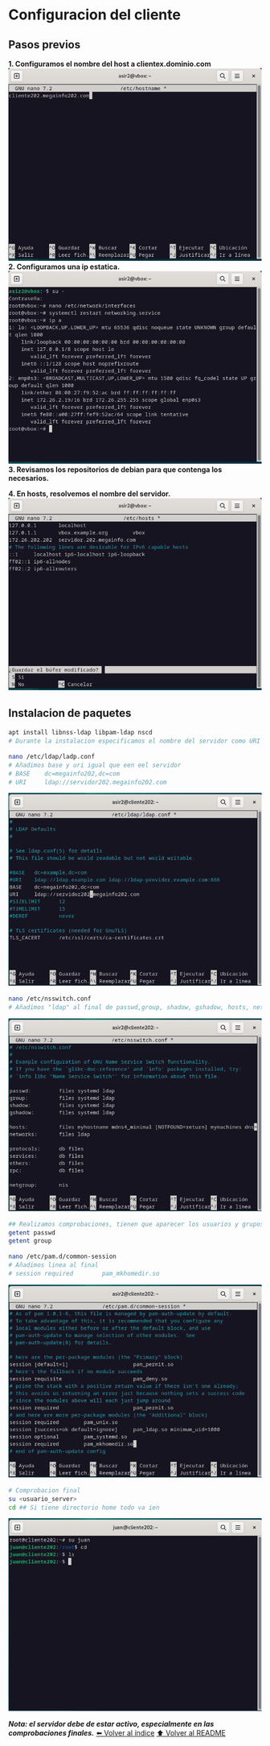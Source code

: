 # Configuracion del cliente

## Pasos previos
**1. Configuramos el nombre del host a clientex.dominio.com**
![02](IMG/Instalacion_Cliente/02.png)
**2. Configuramos una ip estatica.**
![01](IMG/Instalacion_Cliente/01.png)
**3. Revisamos los repositorios de debian para que contenga los necesarios.**

**4. En hosts, resolvemos el nombre del servidor.**
![03](IMG/Instalacion_Cliente/03.png)

## Instalacion de paquetes
~~~bash
apt install libnss-ldap libpam-ldap nscd
# Durante la instalacion especificamos el nombre del servidor como URI de server
~~~
~~~bash
nano /etc/ldap/ladp.conf
# Añadimos base y uri igual que een eel servidor
# BASE    dc=megainfo202,dc=com
# URI     ldap://servidor202.megainfo202.com
~~~
![04](IMG/Instalacion_Cliente/04.png)

~~~bash
nano /etc/nsswitch.conf 
# Añadimos "ldap" al final de passwd,group, shadow, gshadow, hosts, networks
~~~
![05](IMG/Instalacion_Cliente/05.png)

~~~bash
## Realizamos comprobaciones, tienen que aparecer los usuarios y grupos creados en el servidor
getent passwd
getent group
~~~

~~~bash
nano /etc/pam.d/common-session
# Añadimos linea al final
# session required        pam_mkhomedir.so
~~~
![06](IMG/Instalacion_Cliente/06.png)

~~~bash
# Comprobacion final
su <usuario_server>
cd ## Si tiene directorio home todo va ien
~~~
![07](IMG/Instalacion_Cliente/07.png)

***Nota: el servidor debe de estar activo, especialmente en las comprobaciones finales.***
[⬅️ Volver al índice](./Index.md)
[⬆️ Volver al README](/README.md)
